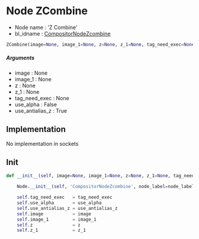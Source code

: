 # Node ZCombine

- Node name : 'Z Combine'
- bl_idname : [CompositorNodeZcombine](https://docs.blender.org/api/current/bpy.types.CompositorNodeZcombine.html)


``` python
ZCombine(image=None, image_1=None, z=None, z_1=None, tag_need_exec=None, use_alpha=False, use_antialias_z=True, node_label=None, node_color=None, **kwargs)
```
##### Arguments

- image : None
- image_1 : None
- z : None
- z_1 : None
- tag_need_exec : None
- use_alpha : False
- use_antialias_z : True

## Implementation

No implementation in sockets

## Init

``` python
def __init__(self, image=None, image_1=None, z=None, z_1=None, tag_need_exec=None, use_alpha=False, use_antialias_z=True, node_label=None, node_color=None, **kwargs):

    Node.__init__(self, 'CompositorNodeZcombine', node_label=node_label, node_color=node_color, **kwargs)

    self.tag_need_exec   = tag_need_exec
    self.use_alpha       = use_alpha
    self.use_antialias_z = use_antialias_z
    self.image           = image
    self.image_1         = image_1
    self.z               = z
    self.z_1             = z_1
```
